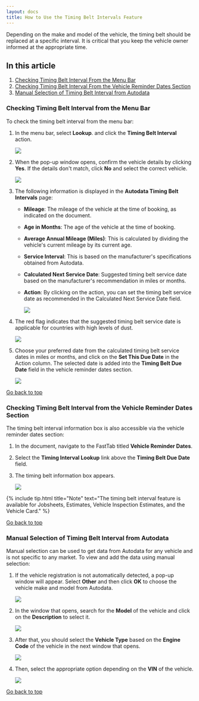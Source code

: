 ```yaml
---
layout: docs
title: How to Use the Timing Belt Intervals Feature
---
```


<a name="top"></a>

Depending on the make and model of the vehicle, the timing belt should be replaced at a specific interval. It is critical that you keep the vehicle owner informed at the appropriate time.

## In this article
1. [Checking Timing Belt Interval From the Menu Bar](#checking-timing-belt-interval-from-the-actions-bar)
2. [Checking Timing Belt Interval From the Vehicle Reminder Dates Section](#checking-timing-belt-interval-from-the-vehicle-reminder-dates-section)
3. [Manual Selection of Timing Belt Interval from Autodata](#manual-selection-of-timing-belt-interval-from-autodata)

### Checking Timing Belt Interval from the Menu Bar
To check the timing belt interval from the menu bar:
1. In the menu bar, select **Lookup**. and click the **Timing Belt Interval** action.

   ![](media/garagehive-timing-belt-intervals1.png)

2. When the pop-up window opens, confirm the vehicle details by clicking **Yes**. If the details don't match, click **No** and select the correct vehicle.

   ![](media/garagehive-timing-belt-intervals4.png)

3. The following information is displayed in the **Autodata Timing Belt Intervals** page:
   * **Mileage**: The mileage of the vehicle at the time of booking, as indicated on the document.
   * **Age in Months**: The age of the vehicle at the time of booking.
   * **Average Annual Mileage (Miles)**: This is calculated by dividing the vehicle's current mileage by its current age.
   * **Service Interval**: This is based on the manufacturer's specifications obtained from Autodata.
   * **Calculated Next Service Date**: Suggested timing belt service date based on the manufacturer's recommendation in miles or months.
   * **Action**: By clicking on the action, you can set the timing belt service date as recommended in the Calculated Next Service Date field.

      ![](media/garagehive-timing-belt-intervals2.png)

4. The red flag indicates that the suggested timing belt service date is applicable for countries with high levels of dust.

   ![](media/garagehive-timing-belt-intervals7.png)

5. Choose your preferred date from the calculated timing belt service dates in miles or months, and click on the **Set This Due Date** in the Action column. The selected date is added into the **Timing Belt Due Date** field in the vehicle reminder dates section.

   ![](media/garagehive-timing-belt-intervals5.png)


[Go back to top](#top)


### Checking Timing Belt Interval from the Vehicle Reminder Dates Section
The timing belt interval information box is also accessible via the vehicle reminder dates section:
1. In the document, navigate to the FastTab titled **Vehicle Reminder Dates**.
2. Select the **Timing Interval Lookup** link above the **Timing Belt Due Date** field.
3. The timing belt information box appears.

   ![](media/garagehive-timing-belt-intervals6.png)


{% include tip.html title="Note" text="The timing belt interval feature is available for Jobsheets, Estimates, Vehicle Inspection Estimates, and the Vehicle Card." %}

[Go back to top](#top)


### Manual Selection of Timing Belt Interval from Autodata
Manual selection can be used to get data from Autodata for any vehicle and is not specific to any market. To view and add the data using manual selection:
1. If the vehicle registration is not automatically detected, a pop-up window will appear. Select **Other** and then click **OK** to choose the vehicle make and model from Autodata.

   ![](media/garagehive-autodata-repair-times2.png)

2. In the window that opens, search for the **Model** of the vehicle and click on the **Description** to select it.

   ![](media/garagehive-autodata-repair-times8.png)

3. After that, you should select the **Vehicle Type** based on the **Engine Code** of the vehicle in the next window that opens.

   ![](media/garagehive-autodata-repair-times9.png)

4. Then, select the appropriate option depending on the **VIN** of the vehicle.

   ![](media/garagehive-autodata-repair-times10.png)

[Go back to top](#top)